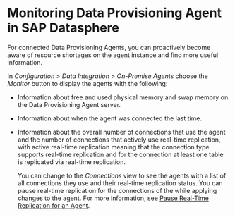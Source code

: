 <!-- loioc33c9374b62b458f84ee23ed1ca69bc8 -->

# Monitoring Data Provisioning Agent in SAP Datasphere

For connected Data Provisioning Agents, you can proactively become aware of resource shortages on the agent instance and find more useful information.

In *Configuration* \> *Data Integration* \> *On-Premise Agents* choose the *Monitor* button to display the agents with the following:

-   Information about free and used physical memory and swap memory on the Data Provisioning Agent server.

-   Information about when the agent was connected the last time.

-   Information about the overall number of connections that use the agent and the number of connections that actively use real-time replication, with active real-time replication meaning that the connection type supports real-time replication and for the connection at least one table is replicated via real-time replication.

    You can change to the *Connections* view to see the agents with a list of all connections they use and their real-time replication status. You can pause real-time replication for the connections of the while applying changes to the agent. For more information, see [Pause Real-Time Replication for an Agent](pause-real-time-replication-for-an-agent-dac31a5.md).


